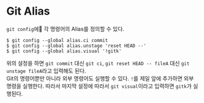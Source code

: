 # Git Alias
`git config`에 각 명령어의 Alias를 정의할 수 있다.

```shell
$ git config --global alias.ci commit
$ git config --global alias.unstage 'reset HEAD --'
$ git config --global alias.visual '!gitk'
```

위의 설정을 하면 `git commit` 대신 `git ci`, `git reset HEAD -- fileA` 대신 `git unstage fileA`라고 입력해도 된다.   
Git의 명령어뿐만 아니라 외부 명령어도 실행할 수 있다. `!`를 제일 앞에 추가하면 외부 명령을 실행한다. 따라서 마지막 설정에 따라서 `git visual`이라고 입력하면 `gitk`가 실행된다.  


